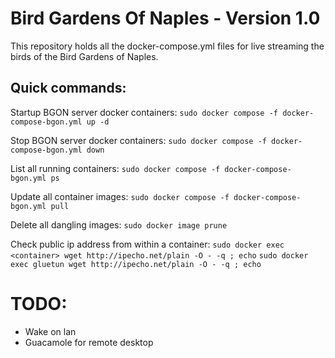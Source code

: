 # Bird Gardens Of Naples - Version 1.0

This repository holds all the docker-compose.yml files for live streaming the birds of the Bird Gardens of Naples.

## Quick commands:

Startup BGON server docker containers: `sudo docker compose -f docker-compose-bgon.yml up -d`

Stop BGON server docker containers: `sudo docker compose -f docker-compose-bgon.yml down`

List all running containers: `sudo docker compose -f docker-compose-bgon.yml ps`

Update all container images: `sudo docker compose -f docker-compose-bgon.yml pull`

Delete all dangling images: `sudo docker image prune`

Check public ip address from within a container:
`sudo docker exec <container> wget http://ipecho.net/plain -O - -q ; echo`
`sudo docker exec gluetun wget http://ipecho.net/plain -O - -q ; echo`

# TODO:
* Wake on lan
* Guacamole for remote desktop